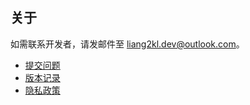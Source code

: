 ## 关于

如需联系开发者，请发邮件至 [liang2kl.dev@outlook.com](mailto:liang2kl.dev@outlook.com)。

- [提交问题](https://github.com/liang2kl/Whiz-help/issues)
- [版本记录](https://liang2kl.github.io/Whiz-help/versions)
- [隐私政策](https://liang2kl.github.io/Whiz-help/privacy)
